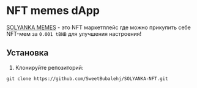# NFT memes dApp

[SOLYANKA MEMES](https://solyanka-nft.vercel.app/) - это NFT маркетплейс где можно прикупить себе NFT-мем за `0.001 tBNB` для улучшения настроения!

## Установка

1. Клонируйте репозиторий:

```
git clone https://github.com/SweetBubalehj/SOLYANKA-NFT.git
```
